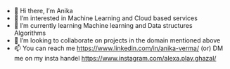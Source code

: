 - 👋 Hi there, I’m Anika
- 👀 I’m interested in Machine Learning and Cloud based services
- 🌱 I’m currently learning Machine learning and Data structures Algorithms
- 💞️ I’m looking to collaborate on projects in the domain mentioned above
- 📫 You can reach me https://www.linkedin.com/in/anika-verma/ (or) DM me on my insta handel https://www.instagram.com/alexa.play.ghazal/

<!---
Anika0102/Anika0102 is a ✨ special ✨ repository because its `README.md` (this file) appears on your GitHub profile.
You can click the Preview link to take a look at your changes.
--->

